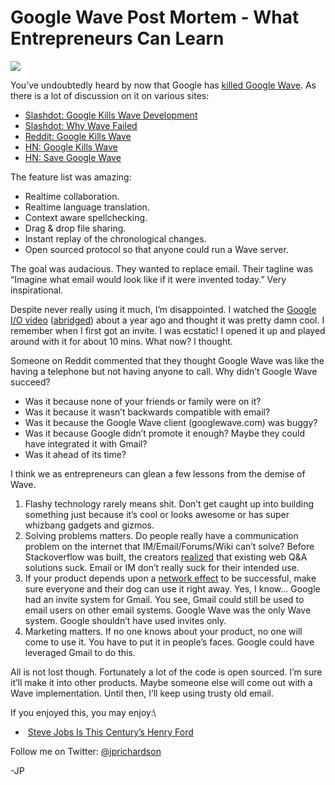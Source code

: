 <!--
id: 908299611
link: http://loudjet.com/a/google-wave-post-mortem-what-entrepreneurs-can-learn
slug: google-wave-post-mortem-what-entrepreneurs-can-learn
date: Thu Aug 05 2010 12:07:00 GMT-0500 (CDT)
publish: 2010-08-05
tags: dj-explode
-->


Google Wave Post Mortem - What Entrepreneurs Can Learn
======================================================

![](http://media.tumblr.com/tumblr_l6ovff5zAY1qzbc4f.jpg)

You’ve undoubtedly heard by now that Google has [killed Google
Wave](http://googleblog.blogspot.com/2010/08/update-on-google-wave.html).
As there is a lot of discussion on it on various sites:

-   [Slashdot: Google Kills Wave
    Development](http://tech.slashdot.org/story/10/08/04/2129201/Google-Kills-Wave-Development)
-   [Slashdot: Why Wave
    Failed](http://tech.slashdot.org/story/10/08/05/1337254/Why-Wave-Failed)
-   [Reddit: Google Kills
    Wave](http://www.reddit.com/r/programming/comments/cxh4x/google_kills_wave/)
-   [HN: Google Kills Wave](http://news.ycombinator.com/item?id=1575892)
-   [HN: Save Google Wave](http://news.ycombinator.com/item?id=1576207)

The feature list was amazing:

-   Realtime collaboration.
-   Realtime language translation.
-   Context aware spellchecking. 
-   Drag & drop file sharing.
-   Instant replay of the chronological changes.
-   Open sourced protocol so that anyone could run a Wave server.  

The goal was audacious. They wanted to replace email. Their tagline was
“Imagine what email would look like if it were invented today.” Very
inspirational.

Despite never really using it much, I’m disappointed. I watched
the [Google I/O
video](http://www.youtube.com/watch?v=v_UyVmITiYQ) ([abridged](http://www.youtube.com/watch?v=Itc4253kjhw))
about a year ago and thought it was pretty damn cool. I remember when I
first got an invite. I was ecstatic! I opened it up and played around
with it for about 10 mins. What now? I thought.

Someone on Reddit commented that they thought Google Wave was like the
having a telephone but not having anyone to call. Why didn’t Google Wave
succeed?

-   Was it because none of your friends or family were on it?
-   Was it because it wasn’t backwards compatible with email?
-   Was it because the Google Wave client (googlewave.com) was buggy?
-   Was it because Google didn’t promote it enough? Maybe they could
    have integrated it with Gmail?
-   Was it ahead of its time?

I think we as entrepreneurs can glean a few lessons from the demise of
Wave.

1.  Flashy technology rarely means shit. Don’t get caught up into
    building something just because it’s cool or looks awesome or has
    super whizbang gadgets and gizmos.
2.  Solving problems matters. Do people really have a communication
    problem on the internet that IM/Email/Forums/Wiki can’t solve?
    Before Stackoverflow was built, the
    creators [realized](http://stackoverflow.com/about) that existing
    web Q&A solutions suck. Email or IM don’t really suck for their
    intended use. 
3.  If your product depends upon a [network
    effect](http://en.wikipedia.org/wiki/Network_effect) to be
    successful, make sure everyone and their dog can use it right away.
    Yes, I know… Google had an invite system for Gmail. You see, Gmail
    could still be used to email users on other email systems. Google
    Wave was the only Wave system. Google shouldn’t have used invites
    only.
4.  Marketing matters. If no one knows about your product, no one will
    come to use it. You have to put it in people’s faces. Google could
    have leveraged Gmail to do this.

All is not lost though. Fortunately a lot of the code is open sourced.
I’m sure it’ll make it into other products. Maybe someone else will come
out with a Wave implementation. Until then, I’ll keep using trusty old
email.

If you enjoyed this, you may enjoy:\
-  [Steve Jobs Is This Century’s Henry
Ford](http://loudjet.com/a/steve-jobs-henry-ford)

Follow me on Twitter: [@jprichardson](http://twitter.com/jprichardson)

-JP

